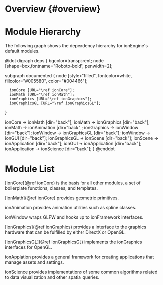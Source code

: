 
Overview {#overview}
========

Module Hierarchy
================

The following graph shows the dependency hierarchy for ionEngine's default modules.

@dot
digraph deps {
   bgcolor=transparent;
   node [shape=box,fontname="Roboto-bold", penwidth=2];

   subgraph documented {
      node [style="filled", fontcolor=white, fillcolor="#005580", color="#004466"];

      ionCore [URL="\ref ionCore"];
      ionMath [URL="\ref ionMath"];
      ionGraphics [URL="\ref ionGraphics"];
      ionGraphicsGL [URL="\ref ionGraphicsGL"];
   }

   ionCore -> ionMath            [dir="back"];
   ionMath -> ionGraphics        [dir="back"];
   ionMath -> ionAnimation       [dir="back"];
   ionGraphics -> ionWindow      [dir="back"];
   ionWindow -> ionGraphicsGL    [dir="back"];
   ionWindow -> ionGUI           [dir="back"];
   ionGraphicsGL -> ionScene     [dir="back"];
   ionScene -> ionApplication    [dir="back"];
   ionGUI -> ionApplication      [dir="back"];
   ionApplication -> ionScience  [dir="back"];
}
@enddot


Module List
===========

[ionCore](@ref ionCore) is the basis for all other modules, a set of boilerplate functions, classes, and templates.

[ionMath](@ref ionCore) provides geometric primitives.

ionAnimation provides animation utilities such as spline classes.

ionWindow wraps GLFW and hooks up to ionFramework interfaces.

[ionGraphics](@ref ionGraphics) provides a interface to the graphics hardware that can be fulfilled by either DirectX or OpenGL.

[ionGraphicsGL](@ref ionGraphicsGL) implements the ionGraphics interfaces for OpenGL.

ionApplation provides a general framework for creating applications that manage assets and settings.

ionScience provides implementations of some common algorithms related to data visualization and other spatial queries.
